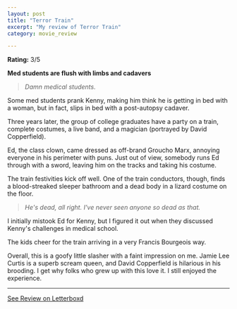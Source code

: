 ```yaml
---
layout: post
title: "Terror Train"
excerpt: "My review of Terror Train"
category: movie_review

---
```


**Rating:** 3/5

<b>Med students are flush with limbs and cadavers</b>

<blockquote><i>Damn medical students.</i></blockquote>

Some med students prank Kenny, making him think he is getting in bed with a woman, but in fact, slips in bed with a post-autopsy cadaver.

Three years later, the group of college graduates have a party on a train, complete costumes, a live band, and a magician (portrayed by David Copperfield).

Ed, the class clown, came dressed as off-brand Groucho Marx, annoying everyone in his perimeter with puns. Just out of view, somebody runs Ed through with a sword, leaving him on the tracks and taking his costume.

The train festivities kick off well. One of the train conductors, though, finds a blood-streaked sleeper bathroom and a dead body in a lizard costume on the floor.

<blockquote><i>He's dead, all right. I've never seen anyone so dead as that.</i></blockquote>

I initially mistook Ed for Kenny, but I figured it out when they discussed Kenny's challenges in medical school.

The kids cheer for the train arriving in a very Francis Bourgeois way.

Overall, this is a goofy little slasher with a faint impression on me. Jamie Lee Curtis is a superb scream queen, and David Copperfield is hilarious in his brooding. I get why folks who grew up with this love it. I still enjoyed the experience.

<hr>

[See Review on Letterboxd](https://boxd.it/583CC1)
